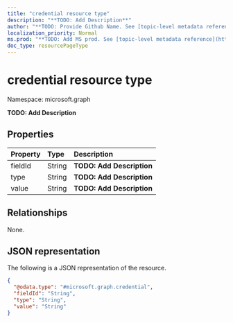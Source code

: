 ```yaml
---
title: "credential resource type"
description: "**TODO: Add Description**"
author: "**TODO: Provide Github Name. See [topic-level metadata reference](https://msgo.azurewebsites.net/add/document/guidelines/metadata.html#topic-level-metadata)**"
localization_priority: Normal
ms.prod: "**TODO: Add MS prod. See [topic-level metadata reference](https://msgo.azurewebsites.net/add/document/guidelines/metadata.html#topic-level-metadata)**"
doc_type: resourcePageType
---
```


# credential resource type

Namespace: microsoft.graph



**TODO: Add Description**

## Properties
|Property|Type|Description|
|:---|:---|:---|
|fieldId|String|**TODO: Add Description**|
|type|String|**TODO: Add Description**|
|value|String|**TODO: Add Description**|

## Relationships
None.

## JSON representation
The following is a JSON representation of the resource.
<!-- {
  "blockType": "resource",
  "@odata.type": "microsoft.graph.credential"
}
-->
``` json
{
  "@odata.type": "#microsoft.graph.credential",
  "fieldId": "String",
  "type": "String",
  "value": "String"
}
```

